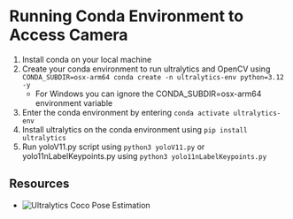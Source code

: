 # Running Conda Environment to Access Camera

1. Install conda on your local machine
2. Create your conda environment to run ultralytics and OpenCV using `CONDA_SUBDIR=osx-arm64 conda create -n ultralytics-env python=3.12 -y`
    - For Windows you can ignore the CONDA_SUBDIR=osx-arm64 environment variable
3. Enter the conda environment by entering `conda activate ultralytics-env`
4. Install ultralytics on the conda environment using `pip install ultralytics`
5. Run yoloV11.py script using `python3 yoloV11.py` or yolo11nLabelKeypoints.py using `python3 yolo11nLabelKeypoints.py`

## Resources

-   ![Ultralytics Coco Pose Estimation](https://docs.ultralytics.com/datasets/pose/coco/)
